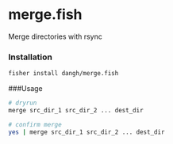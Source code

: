 # merge.fish
Merge directories with rsync

### Installation

```sh
fisher install dangh/merge.fish
```

###Usage

```sh
# dryrun
merge src_dir_1 src_dir_2 ... dest_dir

# confirm merge
yes | merge src_dir_1 src_dir_2 ... dest_dir
```
